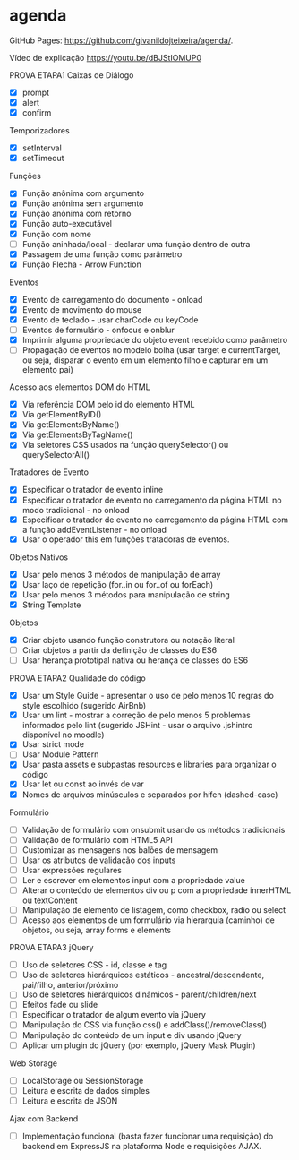 # agenda

GitHub Pages:
https://github.com/givanildojteixeira/agenda/.

Vídeo de explicação
https://youtu.be/dBJStIOMUP0

PROVA ETAPA1
Caixas de Diálogo

-   [x] prompt
-   [x] alert
-   [x] confirm

Temporizadores

-   [x] setInterval
-   [x] setTimeout

Funções

-   [x] Função anônima com argumento
-   [x] Função anônima sem argumento
-   [x] Função anônima com retorno
-   [x] Função auto-executável
-   [x] Função com nome
-   [ ] Função aninhada/local - declarar uma função dentro de outra
-   [x] Passagem de uma função como parâmetro
-   [x] Função Flecha - Arrow Function

Eventos

-   [x] Evento de carregamento do documento - onload
-   [x] Evento de movimento do mouse
-   [x] Evento de teclado - usar charCode ou keyCode
-   [ ] Eventos de formulário - onfocus e onblur
-   [x] Imprimir alguma propriedade do objeto event recebido como parâmetro
-   [ ] Propagação de eventos no modelo bolha (usar target e currentTarget, ou seja, disparar o evento em um elemento filho e capturar em um elemento pai)

Acesso aos elementos DOM do HTML

-   [x] Via referência DOM pelo id do elemento HTML
-   [x] Via getElementByID()
-   [x] Via getElementsByName()
-   [x] Via getElementsByTagName()
-   [x] Via seletores CSS usados na função querySelector() ou querySelectorAll()

Tratadores de Evento

-   [x] Especificar o tratador de evento inline
-   [x] Especificar o tratador de evento no carregamento da página HTML no modo tradicional - no onload
-   [x] Especificar o tratador de evento no carregamento da página HTML com a função addEventListener - no onload
-   [x] Usar o operador this em funções tratadoras de eventos.

Objetos Nativos

-   [x] Usar pelo menos 3 métodos de manipulação de array
-   [x] Usar laço de repetição (for..in ou for..of ou forEach)
-   [x] Usar pelo menos 3 métodos para manipulação de string
-   [x] String Template

Objetos

-   [x] Criar objeto usando função construtora ou notação literal
-   [ ] Criar objetos a partir da definição de classes do ES6
-   [ ] Usar herança prototipal nativa ou herança de classes do ES6

PROVA ETAPA2
Qualidade do código

-   [x] Usar um Style Guide - apresentar o uso de pelo menos 10 regras do style escolhido (sugerido AirBnb)
-   [x] Usar um lint - mostrar a correção de pelo menos 5 problemas informados pelo lint (sugerido JSHint - usar o arquivo .jshintrc disponível no moodle)
-   [x] Usar strict mode
-   [ ] Usar Module Pattern
-   [x] Usar pasta assets e subpastas resources e libraries para organizar o código
-   [x] Usar let ou const ao invés de var
-   [x] Nomes de arquivos minúsculos e separados por hífen (dashed-case)

Formulário

-   [ ] Validação de formulário com onsubmit usando os métodos tradicionais
-   [ ] Validação de formulário com HTML5 API
-   [ ] Customizar as mensagens nos balões de mensagem
-   [ ] Usar os atributos de validação dos inputs
-   [ ] Usar expressões regulares
-   [ ] Ler e escrever em elementos input com a propriedade value
-   [ ] Alterar o conteúdo de elementos div ou p com a propriedade innerHTML ou textContent
-   [ ] Manipulação de elemento de listagem, como checkbox, radio ou select
-   [ ] Acesso aos elementos de um formulário via hierarquia (caminho) de objetos, ou seja, array forms e elements

PROVA ETAPA3
jQuery

-   [ ] Uso de seletores CSS - id, classe e tag
-   [ ] Uso de seletores hierárquicos estáticos - ancestral/descendente, pai/filho, anterior/próximo
-   [ ] Uso de seletores hierárquicos dinâmicos - parent/children/next
-   [ ] Efeitos fade ou slide
-   [ ] Especificar o tratador de algum evento via jQuery
-   [ ] Manipulação do CSS via função css() e addClass()/removeClass()
-   [ ] Manipulação do conteúdo de um input e div usando jQuery
-   [ ] Aplicar um plugin do jQuery (por exemplo, jQuery Mask Plugin)

Web Storage

-   [ ] LocalStorage ou SessionStorage
-   [ ] Leitura e escrita de dados simples
-   [ ] Leitura e escrita de JSON

Ajax com Backend

-   [ ] Implementação funcional (basta fazer funcionar uma requisição) do backend em ExpressJS na plataforma Node e requisições AJAX.
